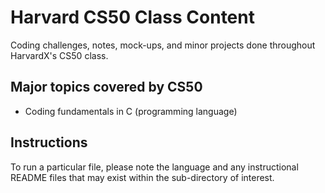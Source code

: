 # Harvard CS50 Class Content

Coding challenges, notes, mock-ups, and minor projects done throughout HarvardX's CS50 class.

## Major topics covered by CS50

- Coding fundamentals in C (programming language)

## Instructions

To run a particular file, please note the language and any instructional README files that may exist within the sub-directory of interest.
